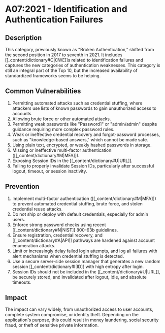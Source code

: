 # A07:2021 - Identification and Authentication Failures

## Description
This category, previously known as "Broken Authentication," shifted from the second position in 2017 to seventh in 2021. It includes [[_content/dictionary#C|CWE]]s related to identification failures and captures the new categories of authentication weaknesses. This category is still an integral part of the Top 10, but the increased availability of standardized frameworks seems to be helping.

## Common Vulnerabilities
1. Permitting automated attacks such as credential stuffing, where attackers use lists of known passwords to gain unauthorized access to accounts.
2. Allowing brute force or other automated attacks.
3. Permitting weak passwords like "Password1" or "admin/admin" despite guidance requiring more complex password rules.
4. Weak or ineffective credential recovery and forgot-password processes, such as "knowledge-based answers," which cannot be made safe.
5. Using plain text, encrypted, or weakly hashed passwords in storage.
6. Missing or ineffective multi-factor authentication ([[_content/dictionary#M|MFA]]).
7. Exposing Session IDs in the [[_content/dictionary#U|URL]].
8. Failing to properly invalidate Session IDs, particularly after successful logout, timeout, or session inactivity.

## Prevention
1. Implement multi-factor authentication ([[_content/dictionary#M|MFA]]) to prevent automated credential stuffing, brute force, and stolen credential reuse attacks.
2. Do not ship or deploy with default credentials, especially for admin users.
3. Enforce strong password checks using recent [[_content/dictionary#N|NIST]] 800-63b guidelines.
4. Ensure registration, credential recovery, and [[_content/dictionary#A|API]] pathways are hardened against account enumeration attacks.
5. Limit or increasingly delay failed login attempts, and log all failures with alert mechanisms when credential stuffing is detected.
6. Use a secure server-side session manager that generates a new random session [[_content/dictionary#I|ID]] with high entropy after login.
7. Session IDs should not be included in the [[_content/dictionary#U|URL]], be securely stored, and invalidated after logout, idle, and absolute timeouts.

## Impact
The impact can vary widely, from unauthorized access to user accounts, complete system compromise, or identity theft. Depending on the application's purpose, this could result in money laundering, social security fraud, or theft of sensitive private information. 